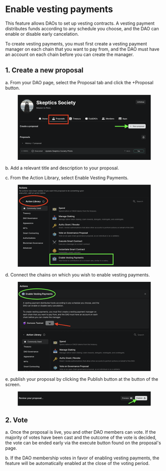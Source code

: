 # Enable vesting payments

This feature allows DAOs to set up vesting contracts. A vesting payment distributes funds according to any schedule you choose, and the DAO can enable or disable early cancelation.

To create vesting payments, you must first create a vesting payment manager on each chain that you want to pay from, and the DAO must have an account on each chain before you can create the manager.

## 1. Create a new proposal

a. From your DAO page, select the Proposal tab and click the +Proposal button.

<figure><img src="../../.gitbook/assets/vesting4.png" alt=""><figcaption></figcaption></figure>

b. Add a relevant title and description to your proposal.

c. From the Action Library, select Enable Vesting Payments.

<figure><img src="../../.gitbook/assets/vesting1.png" alt=""><figcaption></figcaption></figure>

d. Connect the chains on which you wish to enable vesting payments.

<figure><img src="../../.gitbook/assets/vesting3.png" alt=""><figcaption></figcaption></figure>

e. publish your proposal by clicking the Publish button at the button of the screen.

<figure><img src="../../.gitbook/assets/change-appearance5.png" alt=""><figcaption></figcaption></figure>

## 2. Vote

a. Once the proposal is live, you and other DAO members can vote. If the majority of votes have been cast and the outcome of the vote is decided, the vote can be ended early via the execute button found on the proposal's page.

b. If the DAO membership votes in favor of enabling vesting payments, the feature will be automatically enabled at the close of the voting period.
